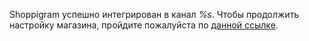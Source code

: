 Shoppigram успешно интегрирован в канал *%s*.
Чтобы продолжить настройку магазина, пройдите пожалуйста по [данной ссылке](%s).
